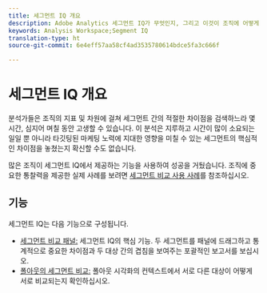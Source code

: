 ```yaml
---
title: 세그먼트 IQ 개요
description: Adobe Analytics 세그먼트 IQ가 무엇인지, 그리고 이것이 조직에 어떻게 유용할 수 있는지 알아봅니다.
keywords: Analysis Workspace;Segment IQ
translation-type: ht
source-git-commit: 6e4eff57aa58cf4ad3535780614bdce5fa3c666f

---
```



# 세그먼트 IQ 개요

분석가들은 조직의 지표 및 차원에 걸쳐 세그먼트 간의 적절한 차이점을 검색하느라 몇 시간, 심지어 며칠 동안 고생할 수 있습니다. 이 분석은 지루하고 시간이 많이 소요되는 일일 뿐 아니라 타깃팅된 마케팅 노력에 지대한 영향을 미칠 수 있는 세그먼트의 핵심적인 차이점을 놓쳤는지 확신할 수도 없습니다.

많은 조직이 세그먼트 IQ에서 제공하는 기능을 사용하여 성공을 거뒀습니다. 조직에 중요한 통찰력을 제공한 실제 사례를 보려면 [세그먼트 비교 사용 사례](c-panels/c-segment-comparison/segment-compare-use-cases.md)를 참조하십시오.

## 기능

세그먼트 IQ는 다음 기능으로 구성됩니다.

* [세그먼트 비교 패널:](c-panels/c-segment-comparison/segment-comparison.md) 세그먼트 IQ의 핵심 기능. 두 세그먼트를 패널에 드래그하고 통계적으로 중요한 차이점과 두 대상 간의 겹침을 보여주는 포괄적인 보고서를 보십시오.
* [폴아웃의 세그먼트 비교:](visualizations/fallout/compare-segments-fallout.md) 폴아웃 시각화의 컨텍스트에서 서로 다른 대상이 어떻게 서로 비교되는지 확인하십시오.
